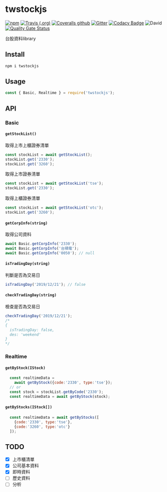 # twstockjs

[![npm](https://img.shields.io/npm/v/twstockjs)](https://www.npmjs.com/package/twstockjs)
[![Travis (.org)](https://img.shields.io/travis/bigtongue5566/twstockjs)](https://travis-ci.org/bigtongue5566/twstockjs)
[![Coveralls github](https://img.shields.io/coveralls/github/bigtongue5566/twstockjs)](https://coveralls.io/github/bigtongue5566/twstockjs)
[![Gitter](https://img.shields.io/gitter/room/bigtongue5566/twstockjs)](https://gitter.im/twstockjs/community)
[![Codacy Badge](https://api.codacy.com/project/badge/Grade/8075958aa3b64d849ed4ea54321bb524)](https://www.codacy.com/manual/bigtongue5566/twstockjs?utm_source=github.com&amp;utm_medium=referral&amp;utm_content=bigtongue5566/twstockjs&amp;utm_campaign=Badge_Grade)
![David](https://img.shields.io/david/bigtongue5566/twstockjs)
[![Quality Gate Status](https://sonarcloud.io/api/project_badges/measure?project=bigtongue5566_twstockjs&metric=alert_status)](https://sonarcloud.io/dashboard?id=bigtongue5566_twstockjs)

台股資料library

## Install

```bash
npm i twstockjs
```

## Usage

```javascript
const { Basic, Realtime } = require('twstockjs');
```

## API

### Basic

#### `getStockList()`

取得上市上櫃證券清單

```javascript
const stockList = await getStockList();
stockList.get('2330');
stockList.get('3260');
```

取得上市證券清單

```javascript
const stockList = await getStockList('tse');
stockList.get('2330');
```

取得上櫃證券清單

```javascript
const stockList = await getStockList('otc');
stockList.get('3260');
```

#### `getCorpInfo(string)`

取得公司資料

```javascript
await Basic.getCorpInfo('2330');
await Basic.getCorpInfo('台積電');
await Basic.getCorpInfo('0050'); // null
```

#### `isTradingDay(string)`

判斷是否為交易日

```javascript
isTradingDay('2019/12/21'); // false
```

#### `checkTradingDay(string)`

檢查是否為交易日

```javascript
checkTradingDay('2019/12/21');
/*
{
  isTradingDay: false,
  des: 'weekend'
}
*/
```

### Realtime

#### `getByStock(IStock)`

```javascript
  const realtimeData =
    await getByStock({code:'2330', type:'tse'});
  // or
  const stock = stockList.getByCode('2330');
  const realtimeData = await getByStock(stock);
```

#### `getByStocks(IStock[])`

```javascript
  const realtimeData = await getByStocks([
    {code:'2330', type:'tse'},
    {code:'3260', type:'otc'}
  ]);
```

## TODO

- [x] 上市櫃清單
- [x] 公司基本資料
- [x] 即時資料
- [ ] 歷史資料
- [ ] 分析
